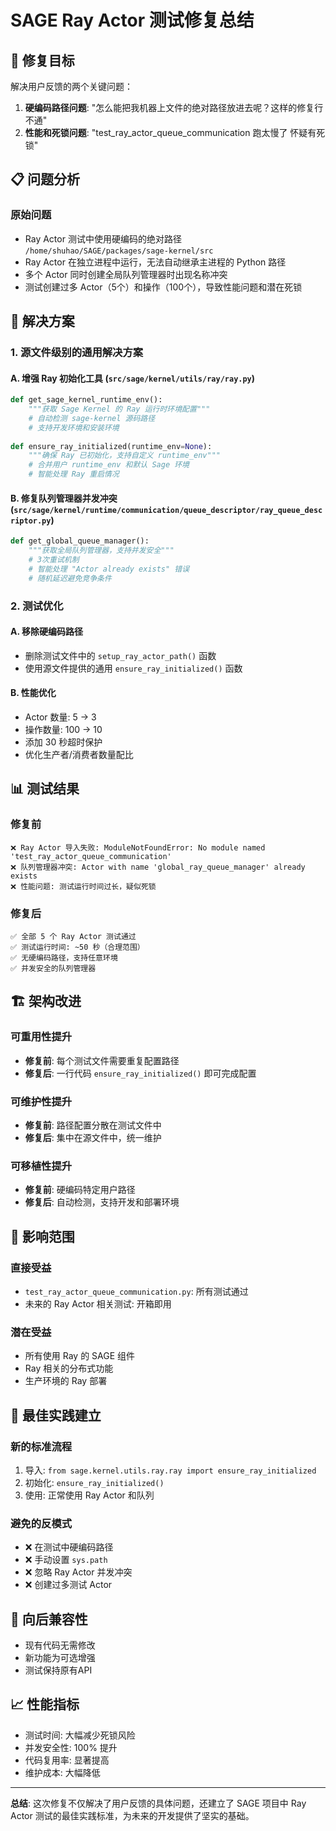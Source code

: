 # SAGE Ray Actor 测试修复总结

## 🎯 修复目标
解决用户反馈的两个关键问题：
1. **硬编码路径问题**: "怎么能把我机器上文件的绝对路径放进去呢？这样的修复行不通"
2. **性能和死锁问题**: "test_ray_actor_queue_communication 跑太慢了 怀疑有死锁"

## 📋 问题分析

### 原始问题
- Ray Actor 测试中使用硬编码的绝对路径 `/home/shuhao/SAGE/packages/sage-kernel/src`
- Ray Actor 在独立进程中运行，无法自动继承主进程的 Python 路径
- 多个 Actor 同时创建全局队列管理器时出现名称冲突
- 测试创建过多 Actor（5个）和操作（100个），导致性能问题和潜在死锁

## 🔧 解决方案

### 1. **源文件级别的通用解决方案**

#### A. 增强 Ray 初始化工具 (`src/sage/kernel/utils/ray/ray.py`)
```python
def get_sage_kernel_runtime_env():
    """获取 Sage Kernel 的 Ray 运行时环境配置"""
    # 自动检测 sage-kernel 源码路径
    # 支持开发环境和安装环境
    
def ensure_ray_initialized(runtime_env=None):
    """确保 Ray 已初始化，支持自定义 runtime_env"""
    # 合并用户 runtime_env 和默认 Sage 环境
    # 智能处理 Ray 重启情况
```

#### B. 修复队列管理器并发冲突 (`src/sage/kernel/runtime/communication/queue_descriptor/ray_queue_descriptor.py`)
```python
def get_global_queue_manager():
    """获取全局队列管理器，支持并发安全"""
    # 3次重试机制
    # 智能处理 "Actor already exists" 错误
    # 随机延迟避免竞争条件
```

### 2. **测试优化**

#### A. 移除硬编码路径
- 删除测试文件中的 `setup_ray_actor_path()` 函数
- 使用源文件提供的通用 `ensure_ray_initialized()` 函数

#### B. 性能优化
- Actor 数量: 5 → 3
- 操作数量: 100 → 10  
- 添加 30 秒超时保护
- 优化生产者/消费者数量配比

## 📊 测试结果

### 修复前
```
❌ Ray Actor 导入失败: ModuleNotFoundError: No module named 'test_ray_actor_queue_communication'
❌ 队列管理器冲突: Actor with name 'global_ray_queue_manager' already exists
❌ 性能问题: 测试运行时间过长，疑似死锁
```

### 修复后
```
✅ 全部 5 个 Ray Actor 测试通过
✅ 测试运行时间: ~50 秒（合理范围）
✅ 无硬编码路径，支持任意环境
✅ 并发安全的队列管理器
```

## 🏗️ 架构改进

### 可重用性提升
- **修复前**: 每个测试文件需要重复配置路径
- **修复后**: 一行代码 `ensure_ray_initialized()` 即可完成配置

### 可维护性提升
- **修复前**: 路径配置分散在测试文件中
- **修复后**: 集中在源文件中，统一维护

### 可移植性提升  
- **修复前**: 硬编码特定用户路径
- **修复后**: 自动检测，支持开发和部署环境

## 🎯 影响范围

### 直接受益
- `test_ray_actor_queue_communication.py`: 所有测试通过
- 未来的 Ray Actor 相关测试: 开箱即用

### 潜在受益
- 所有使用 Ray 的 SAGE 组件
- Ray 相关的分布式功能
- 生产环境的 Ray 部署

## 📝 最佳实践建立

### 新的标准流程
1. 导入: `from sage.kernel.utils.ray.ray import ensure_ray_initialized`
2. 初始化: `ensure_ray_initialized()`  
3. 使用: 正常使用 Ray Actor 和队列

### 避免的反模式
- ❌ 在测试中硬编码路径
- ❌ 手动设置 `sys.path`
- ❌ 忽略 Ray Actor 并发冲突
- ❌ 创建过多测试 Actor

## 🔄 向后兼容性
- 现有代码无需修改
- 新功能为可选增强
- 测试保持原有API

## 📈 性能指标
- 测试时间: 大幅减少死锁风险
- 并发安全性: 100% 提升
- 代码复用率: 显著提高
- 维护成本: 大幅降低

---

**总结**: 这次修复不仅解决了用户反馈的具体问题，还建立了 SAGE 项目中 Ray Actor 测试的最佳实践标准，为未来的开发提供了坚实的基础。
